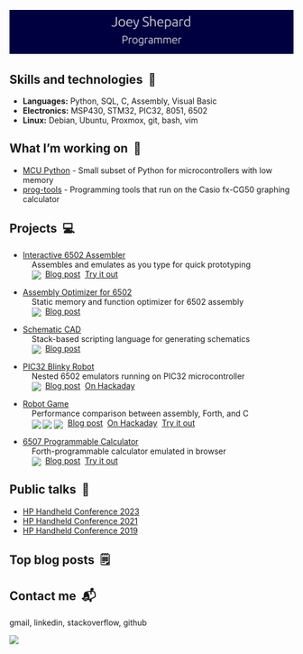 ![Joey Shepard](/header.svg)

## Skills and technologies &nbsp;🔧
- **Languages:**   Python, SQL, C, Assembly, Visual Basic
- **Electronics:** MSP430, STM32, PIC32, 8051, 6502
- **Linux:** Debian, Ubuntu, Proxmox, git, bash, vim

## What I’m working on &nbsp;👷
- [MCU Python](https://github.com/JoeyShepard/mcu-py) - Small subset of Python for microcontrollers with low memory  
- [prog-tools](https://github.com/JoeyShepard/prog-tools) - Programming tools that run on the Casio fx-CG50 graphing calculator

## Projects &nbsp;💻

<!-- Language badges - didn't find clean ways to show them on project list 
  <img align=center src="https://img.shields.io/badge/Python-blue"> 
-->

- [Interactive 6502 Assembler](https://github.com/JoeyShepard/interactive-6502-assembler)  
&nbsp;&nbsp;&nbsp;&nbsp;Assembles and emulates as you type for quick prototyping  
&nbsp;&nbsp;&nbsp;&nbsp;<img align=center src="https://img.shields.io/badge/Python-blue">&nbsp;&nbsp;[Blog post](https://joldosh.blogspot.com/2022/07/6502-interactive-assembler.html)&nbsp;&nbsp;[Try it out](http://calc6502.com/ia6502/main.html)

- [Assembly Optimizer for 6502](https://github.com/JoeyShepard/optimizer-mini-6502)  
&nbsp;&nbsp;&nbsp;&nbsp;Static memory and function optimizer for 6502 assembly  
&nbsp;&nbsp;&nbsp;&nbsp;<img align=center src="https://img.shields.io/badge/Python-blue">&nbsp;&nbsp;[Blog post](https://joldosh.blogspot.com/2019/08/new-project-6502-assembly-optimizer.html)

- [Schematic CAD](https://github.com/JoeyShepard/schematic-cad)  
&nbsp;&nbsp;&nbsp;&nbsp;Stack-based scripting language for generating schematics  
&nbsp;&nbsp;&nbsp;&nbsp;<img align=center src="https://img.shields.io/badge/Python-blue">&nbsp;&nbsp;[Blog post](https://joldosh.blogspot.com/2022/05/7400-logic-calculator-revisited.html#schematic)

- [PIC32 Blinky Robot](https://github.com/JoeyShepard/pic32-blinky-robot)  
&nbsp;&nbsp;&nbsp;&nbsp;Nested 6502 emulators running on PIC32 microcontroller  
&nbsp;&nbsp;&nbsp;&nbsp;<img align=center src="https://img.shields.io/badge/Assembly-purple">&nbsp;&nbsp;[Blog post](https://joldosh.blogspot.com/2022/12/pic326502-blinky-robot.html)&nbsp;&nbsp;[On Hackaday](https://hackaday.com/2022/12/24/blinky-project-is-6502s-all-the-way-down/)

- [Robot Game](https://github.com/JoeyShepard/robot-game)  
&nbsp;&nbsp;&nbsp;&nbsp;Performance comparison between assembly, Forth, and C  
&nbsp;&nbsp;&nbsp;&nbsp;<img align=center src="https://img.shields.io/badge/Assembly-purple"> <img align=center src="https://img.shields.io/badge/Forth-orange"> <img align=center src="https://img.shields.io/badge/_C_-green">&nbsp;&nbsp;[Blog post](https://joldosh.blogspot.com/2020/07/robot-game-65c02-c-assembly-and-forth.html)&nbsp;&nbsp;[On Hackaday](https://hackaday.com/2020/07/07/gaming-in-different-languages/)&nbsp;&nbsp;[Try it out](http://calc6502.com/RobotGame/summary.html)

- [6507 Programmable Calculator](https://github.com/JoeyShepard/calc6507)  
&nbsp;&nbsp;&nbsp;&nbsp;Forth-programmable calculator emulated in browser  
&nbsp;&nbsp;&nbsp;&nbsp;<img align=center src="https://img.shields.io/badge/Assembly-purple">&nbsp;&nbsp;[Blog post](https://joldosh.blogspot.com/search/label/6507%20Graphing%20Calculator)&nbsp;&nbsp;[Try it out](http://calc6502.com/calc6507/main.html)

<!-- Removed these projects to make room
- [65C02 Emulator](https://github.com/JoeyShepard/65C02-emulator)
- [EEPROM Programmer](https://github.com/JoeyShepard/eeprom-programmer)
- [RPN Calculator](https://github.com/JoeyShepard/rpn-calculator)
- [Tiny Calculator](https://github.com/JoeyShepard/tiny-calc)
-->


## Public talks &nbsp;💬
- [HP Handheld Conference 2023](https://www.youtube.com/watch?v=BYiYUGSROLs)
- [HP Handheld Conference 2021](https://www.youtube.com/watch?v=fNx0s4iwssQ)
- [HP Handheld Conference 2019](https://www.youtube.com/watch?v=dJoKl0LK5jM)
  
## Top blog posts &nbsp;🗒️
## Contact me &nbsp;📬
gmail, linkedin, stackoverflow, github

<div align="left">
  <img src="https://github-readme-stats.vercel.app/api/top-langs/?username=JoeyShepard&layout=compact&langs_count=6" />
</div>
